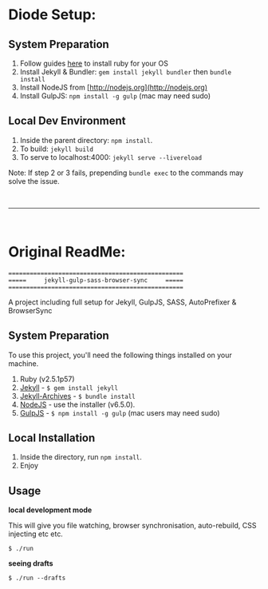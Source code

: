 
# Diode Setup:
## System Preparation
1. Follow guides [here](http://jekyllrb.com/docs/installation/) to install ruby for your OS
2. Install Jekyll & Bundler: `gem install jekyll bundler`
   then `bundle install`
4. Install NodeJS from [http://nodejs.org](http://nodejs.org)
5. Install GulpJS: `npm install -g gulp` (mac may need sudo)


## Local Dev Environment

1. Inside the parent directory: `npm install`.
2. To build: `jekyll build`
3. To serve to localhost:4000: `jekyll serve --livereload`

Note: If step 2 or 3 fails, prepending `bundle exec` to the commands may solve the issue.

<br>
<hr>
<br>

# Original ReadMe:

```x
=================================================
=====     jekyll-gulp-sass-browser-sync     =====
=================================================
```
A project including full setup for Jekyll, GulpJS, SASS, AutoPrefixer &amp; BrowserSync

## System Preparation

To use this project, you'll need the following things installed on your machine.

1. Ruby (v2.5.1p57)
2. [Jekyll](http://jekyllrb.com/) - `$ gem install jekyll`
3. [Jekyll-Archives](http://jekyllrb.com) - `$ bundle install`
4. [NodeJS](http://nodejs.org) - use the installer (v6.5.0).
5. [GulpJS](https://github.com/gulpjs/gulp) - `$ npm install -g gulp` (mac users may need sudo)

## Local Installation

1. Inside the directory, run `npm install`.
2. Enjoy

## Usage

**local development mode**

This will give you file watching, browser synchronisation, auto-rebuild, CSS injecting etc etc.

```shell
$ ./run
```

**seeing drafts**

```shell
$ ./run --drafts
```


